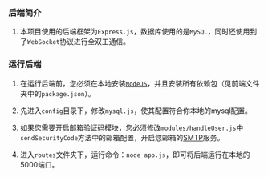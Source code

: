 ### 后端简介

1. 本项目使用的后端框架为`Express.js`，数据库使用的是`MySQL`，同时还使用到了`WebSocket`协议进行全双工通信。

### 运行后端

1. 在运行后端前，您必须在本地安装[`NodeJS`](https://nodejs.org/en/)，并且安装所有依赖包（见前端文件夹中的`package.json`）。
2. 先进入`config`目录下，修改`mysql.js`，使其配置符合你本地的mysql配置。
3. 如果您需要开启邮箱验证码模块，您必须修改`modules/handleUser.js`中`sendSecurityCode`方法中的邮箱配置，开启您邮箱的[SMTP](https://kf.qq.com/touch/faq/160603baeIne160603yaUr2Y.html)服务。

2. 进入`routes`文件夹下，运行命令：`node app.js`，即可将后端运行在本地的5000端口。

